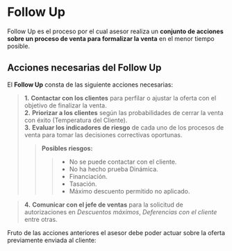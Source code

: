 # Follow Up    
  
Follow Up es el proceso por el cual asesor realiza un **conjunto de acciones sobre un proceso de venta para formalizar la venta** en el menor tiempo posible.  
  
## Acciones necesarias del Follow Up    
    
El **Follow Up** consta de las siguiente acciones necesarias:  
  
>**1.** **Contactar con los clientes** para perfilar o ajustar la oferta con el objetivo de finalizar la venta.  
> **2.** **Priorizar a los clientes** según las probabilidades de cerrar la venta con éxito (Temperatura del Cliente).  
> **3.** **Evaluar los indicadores de riesgo** de cada uno de los procesos de venta para tomar las decisiones correctivas oportunas.  
>> **Posibles riesgos:**    
>>> - No  se puede contactar con el cliente.  
>>> - No ha hecho prueba Dinámica.  
>>> - Financiación.   
>>> - Tasación.  
>>> - Máximo descuento permitido no aplicado.     
  
> **4.** **Comunicar con el jefe de ventas** para la solicitud de autorizaciones en _Descuentos máximos_, _Deferencias con el cliente_ entre otras.  


Fruto de las acciones anteriores el asesor debe poder actuar sobre la oferta previamente enviada al cliente:

  


  

  

